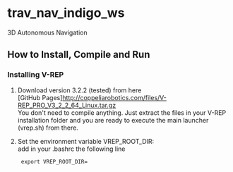# trav_nav_indigo_ws
3D Autonomous Navigation 

## How to Install, Compile and Run

### Installing V-REP

1. Download version 3.2.2 (tested) from here <br />
    [GitHub Pages]http://coppeliarobotics.com/files/V-REP_PRO_V3_2_2_64_Linux.tar.gz <br />
    You don't need to compile anything. Just extract the files in your V-REP installation folder and you are ready to execute the main launcher (vrep.sh) from there. <br />

2. Set the environment variable VREP_ROOT_DIR: <br />
    add in your .bashrc the following line <br />
    <pre><code class="c"> export VREP_ROOT_DIR=<here you put the absolute path of your V-REP installation folder (which contains the launcher vrep.sh) </code></pre>

